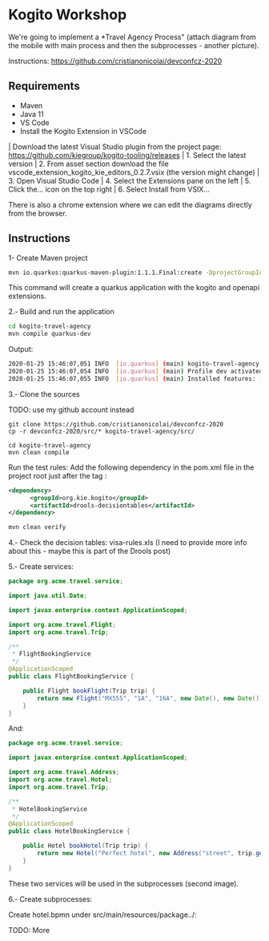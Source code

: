 # Kogito Workshop

We're going to implement a *Travel Agency Process" (attach diagram from the mobile with main process and then the subprocesses - another picture).

Instructions: https://github.com/cristianonicolai/devconfcz-2020

## Requirements
- Maven
- Java 11
- VS Code
- Install the Kogito Extension in VSCode

| Download the latest Visual Studio plugin from the project page: https://github.com/kiegroup/kogito-tooling/releases
| 1. Select the latest version
| 2. From asset section download the file vscode_extension_kogito_kie_editors_0.2.7.vsix (the version might change)
| 3. Open Visual Studio Code
| 4. Select the Extensions pane on the left
| 5. Click the... icon on the top right
| 6. Select Install from VSIX...

There is also a chrome extension where we can edit the diagrams directly from the browser.

## Instructions

1- Create Maven project

```bash
mvn io.quarkus:quarkus-maven-plugin:1.1.1.Final:create -DprojectGroupId=org.acme.travel -DprojectArtifactId=kogito-travel-agency -Dextensions="kogito,openapi"
```

This command will create a quarkus application with the kogito and openapi extensions.

2.- Build and run the application

```bash
cd kogito-travel-agency
mvn compile quarkus-dev
```

Output:

```bash
2020-01-25 15:46:07,051 INFO  [io.quarkus] (main) kogito-travel-agency 1.0-SNAPSHOT (running on Quarkus 1.1.1.Final) started in 2.651s. Listening on: http://0.0.0.0:8080
2020-01-25 15:46:07,054 INFO  [io.quarkus] (main) Profile dev activated. Live Coding activated.
2020-01-25 15:46:07,055 INFO  [io.quarkus] (main) Installed features: [cdi, kogito, resteasy, resteasy-jackson, smallrye-openapi, swagger-ui]
```

3.- Clone the sources

TODO: use my github account instead
```
git clone https://github.com/cristianonicolai/devconfcz-2020
cp -r devconfcz-2020/src/* kogito-travel-agency/src/

cd kogito-travel-agency
mvn clean compile
```

Run the test rules: Add the following dependency in the pom.xml file in the project root just after the tag <dependencies>:

```xml
<dependency>
      <groupId>org.kie.kogito</groupId>
      <artifactId>drools-decisiontables</artifactId>
</dependency>
```

```bash
mvn clean verify
```

4.- Check the decision tables: visa-rules.xls (I need to provide more info about this - maybe this is part of the Drools post)

5.- Create services:

```java
package org.acme.travel.service;

import java.util.Date;

import javax.enterprise.context.ApplicationScoped;

import org.acme.travel.Flight;
import org.acme.travel.Trip;

/**
 * FlightBookingService
 */
@ApplicationScoped
public class FlightBookingService {

    public Flight bookFlight(Trip trip) {
        return new Flight("MX555", "1A", "16A", new Date(), new Date());
    }
}
```

And:

```java
package org.acme.travel.service;

import javax.enterprise.context.ApplicationScoped;

import org.acme.travel.Address;
import org.acme.travel.Hotel;
import org.acme.travel.Trip;

/**
 * HotelBookingService
 */
@ApplicationScoped
public class HotelBookingService {

    public Hotel bookHotel(Trip trip) {
        return new Hotel("Perfect hotel", new Address("street", trip.getCity(), "12345", trip.getCountry()), "09876543", "XX-012345");
    }
}
```

These two services will be used in the subprocesses (second image).

6.- Create subprocesses:

Create hotel.bpmn under src/main/resources/package../:

TODO: More